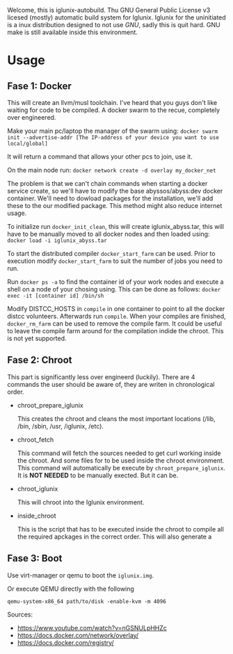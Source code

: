 
Welcome, this is iglunix-autobuild.
Thu GNU General Public License v3 licesed (mostly) automatic build system for Iglunix.
Iglunix for the uninitiated is a inux distribution designed to not use _GNU_, sadly this is quit hard. GNU make is still available inside this environment.



 # Usage

## Fase 1: Docker
This will create an llvm/musl toolchain.
I've heard that you guys don't like waiting for code to be compiled.
A docker swarm to the recue, completely over engineered.

Make your main pc/laptop the manager of the swarm using:
`docker swarm init --advertise-addr [The IP-address of your device you want to use local/global]`

It will return a command that allows your other pcs to join, use it.

On the main node run: `docker network create -d overlay my_docker_net`

The problem is that we can't chain commands when starting a docker service create, so we'll have to modify the base abyssos/abyss:dev docker container. We'll need to dowload packages for the installation, we'll add these to the our modified package.
This method might also reduce internet usage.

To initialize run ```docker_init_clean```, this will create iglunix_abyss.tar, this will have to be manually moved to all docker nodes and then loaded using: ``` docker load -i iglunix_abyss.tar```

To start the distributed compiler `docker_start_farm` can be used. Prior to execution modify `docker_start_farm` to suit the number of jobs you need to run.

Run ```docker ps -a``` to find the container id of your work nodes
and execute a shell on a node of your chosing using. This can be done as follows:
`docker exec -it [container id] /bin/sh`

Modify DISTCC_HOSTS in `compile` in one container to point to all the docker distcc volunteers. Afterwards run `compile`.
When your compiles are finished, `docker_rm_farm` can be used to remove the compile farm.
It could be useful to leave the compile farm around for the compilation indide the chroot. This is not yet supported.

## Fase 2: Chroot

This part is significantly less over engineerd (luckily).
There are 4 commands the user should be aware of, they are writen in chronological order.

* chroot_prepare_iglunix

  This creates the chroot and cleans the most important locations (/lib, /bin, /sbin, /usr, /iglunix, /etc).
* chroot_fetch

  This command will fetch the sources needed to get curl working inside the chroot. And some files for to be used inside the chroot environment. This command will automatically be execute by `chroot_prepare_iglunix`. It is __NOT NEEDED__ to be manually exected. But it can be.
* chroot_iglunix

  This will chroot into the Iglunix environment.
* inside_chroot

  This is the script that has to be executed inside the chroot to compile all the required apckages in the correct order.
  This will also generate a

## Fase 3: Boot

Use virt-manager or qemu to boot the `iglunix.img`.

Or execute QEMU directly with the following

```
qemu-system-x86_64 path/to/disk -enable-kvm -m 4096
```

Sources:
*	https://www.youtube.com/watch?v=nGSNULpHHZc
*	https://docs.docker.com/network/overlay/
*	https://docs.docker.com/registry/

